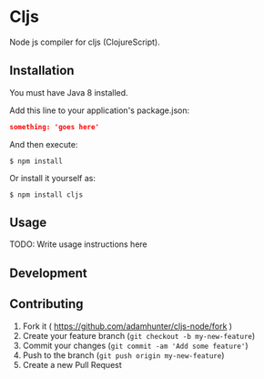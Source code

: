 # Cljs

Node js compiler for cljs (ClojureScript).

## Installation

You must have Java 8 installed.

Add this line to your application's package.json:

```json
something: 'goes here'
```

And then execute:

    $ npm install

Or install it yourself as:

    $ npm install cljs

## Usage

TODO: Write usage instructions here

## Development

## Contributing

1. Fork it ( https://github.com/adamhunter/cljs-node/fork )
2. Create your feature branch (`git checkout -b my-new-feature`)
3. Commit your changes (`git commit -am 'Add some feature'`)
4. Push to the branch (`git push origin my-new-feature`)
5. Create a new Pull Request

